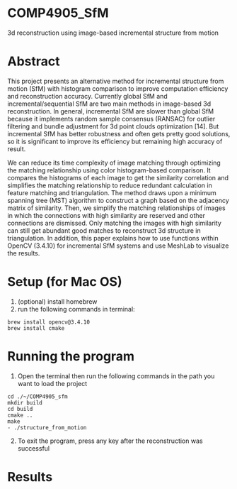 # COMP4905_SfM
3d reconstruction using image-based incremental structure from motion

# Abstract 
This project presents an alternative method for incremental structure from motion (SfM) with histogram comparison to improve computation efficiency and reconstruction accuracy. Currently global SfM and incremental/sequential SfM are two main methods in image-based 3d reconstruction. In general, incremental SfM are slower than global SfM because it implements random sample consensus (RANSAC) for outlier filtering and bundle adjustment for 3d point clouds optimization [14]. But incremental SfM has better robustness and often gets pretty good solutions, so it is significant to improve its efficiency but remaining high accuracy of result.

We can reduce its time complexity of image matching through optimizing the matching relationship using color histogram-based comparison. It compares the histograms of each image to get the similarity correlation and simplifies the matching relationship to reduce redundant calculation in feature matching and triangulation. The method draws upon a minimum spanning tree (MST) algorithm to construct a graph based on the adjacency matrix of similarity. Then, we simplify the matching relationships of images in which the connections with high similarity are reserved and other connections are dismissed. Only matching the images with high similarity can still get abundant good matches to reconstruct 3d structure in triangulation. In addition, this paper explains how to use functions within OpenCV (3.4.10) for incremental SfM systems and use MeshLab to visualize the results.

# Setup (for Mac OS)
1. (optional) install homebrew
2. run the following commands in terminal:
```
brew install opencv@3.4.10
brew install cmake
```

# Running the program
1. Open the terminal then run the following commands in the path you want to load the project
```
cd ./~/COMP4905_sfm
mkdir build
cd build
cmake ..
make
- ./structure_from_motion
```
2. To exit the program, press any key after the reconstruction was successful


# Results










